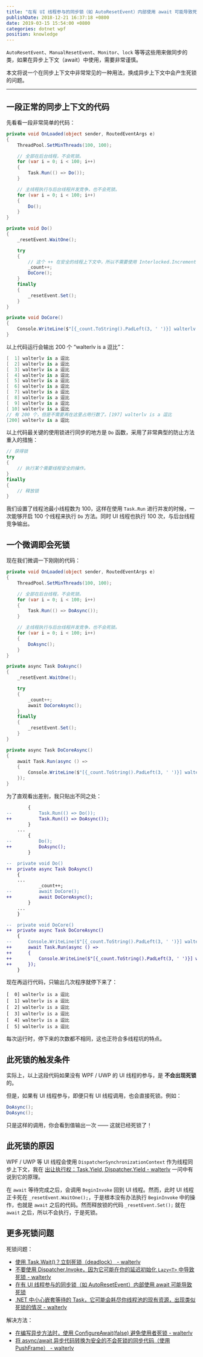 ```yaml
---
title: "在有 UI 线程参与的同步锁（如 AutoResetEvent）内部使用 await 可能导致死锁"
publishDate: 2018-12-21 16:37:18 +0800
date: 2019-03-15 15:54:00 +0800
categories: dotnet wpf
position: knowledge
---
```


`AutoResetEvent`、`ManualResetEvent`、`Monitor`、`lock` 等等这些用来做同步的类，如果在异步上下文（await）中使用，需要非常谨慎。

本文将说一个在同步上下文中非常常见的一种用法，换成异步上下文中会产生死锁的问题。

---

<div id="toc"></div>

## 一段正常的同步上下文的代码

先看看一段非常简单的代码：

```csharp
private void OnLoaded(object sender, RoutedEventArgs e)
{
    ThreadPool.SetMinThreads(100, 100);

    // 全部在后台线程，不会死锁。
    for (var i = 0; i < 100; i++)
    {
        Task.Run(() => Do());
    }

    // 主线程执行与后台线程并发竞争，也不会死锁。
    for (var i = 0; i < 100; i++)
    {
        Do();
    }
}

private void Do()
{
    _resetEvent.WaitOne();

    try
    {
        // 这个 ++ 在安全的线程上下文中，所以不需要使用 Interlocked.Increment(ref _count);
        _count++;
        DoCore();
    }
    finally
    {
        _resetEvent.Set();
    }
}

private void DoCore()
{
    Console.WriteLine($"[{_count.ToString().PadLeft(3, ' ')}] walterlv is a 逗比");
}
```

以上代码运行会输出 200 个 “walterlv is a 逗比”：

```csharp
[  1] walterlv is a 逗比
[  2] walterlv is a 逗比
[  3] walterlv is a 逗比
[  4] walterlv is a 逗比
[  5] walterlv is a 逗比
[  6] walterlv is a 逗比
[  7] walterlv is a 逗比
[  8] walterlv is a 逗比
[  9] walterlv is a 逗比
[ 10] walterlv is a 逗比
// 有 200 个，但是不需要再在这里占用行数了。[197] walterlv is a 逗比
[200] walterlv is a 逗比
```

以上代码最关键的使用锁进行同步的地方是 `Do` 函数，采用了非常典型的防止方法重入的措施：

```csharp
// 获得锁
try
{
    // 执行某个需要线程安全的操作。
}
finally
{
    // 释放锁
}
```

我们设置了线程池最小线程数为 100，这样在使用 `Task.Run` 进行并发的时候，一次能够开启 100 个线程来执行 `Do` 方法。同时 UI 线程也执行 100 次，与后台线程竞争输出。

## 一个微调即会死锁

现在我们微调一下刚刚的代码：

```csharp
private void OnLoaded(object sender, RoutedEventArgs e)
{
    ThreadPool.SetMinThreads(100, 100);

    // 全部在后台线程，不会死锁。
    for (var i = 0; i < 100; i++)
    {
        Task.Run(() => DoAsync());
    }

    // 主线程执行与后台线程并发竞争，也不会死锁。
    for (var i = 0; i < 100; i++)
    {
        DoAsync();
    }
}

private async Task DoAsync()
{
    _resetEvent.WaitOne();

    try
    {
        _count++;
        await DoCoreAsync();
    }
    finally
    {
        _resetEvent.Set();
    }
}

private async Task DoCoreAsync()
{
    await Task.Run(async () =>
    {
        Console.WriteLine($"[{_count.ToString().PadLeft(3, ' ')}] walterlv is a 逗比");
    });
}
```

为了直观看出差别，我只贴出不同之处：

```diff
        {
--          Task.Run(() => Do());
++          Task.Run(() => DoAsync());
        }
    ...
        {
--          Do();
++          DoAsync();
        }

--  private void Do()
++  private async Task DoAsync()
    {
    ...
            _count++;
--          await DoCore();
++          await DoCoreAsync();
        }
    ...
    }

--  private void DoCore()
++  private async Task DoCoreAsync()
    {
--      Console.WriteLine($"[{_count.ToString().PadLeft(3, ' ')}] walterlv is a 逗比");
++      await Task.Run(async () =>
++      {
++          Console.WriteLine($"[{_count.ToString().PadLeft(3, ' ')}] walterlv is a 逗比");
++      });
    }
```

现在再运行代码，只输出几次程序就停下来了：

```
[  0] walterlv is a 逗比
[  1] walterlv is a 逗比
[  2] walterlv is a 逗比
[  3] walterlv is a 逗比
[  4] walterlv is a 逗比
[  5] walterlv is a 逗比
```

每次运行时，停下来的次数都不相同，这也正符合多线程坑的特点。

## 此死锁的触发条件

实际上，以上这段代码如果没有 WPF / UWP 的 UI 线程的参与，是 **不会出现死锁** 的。

但是，如果有 UI 线程参与，即便只有 UI 线程调用，也会直接死锁。例如：

```csharp
DoAsync();
DoAsync();
```

只是这样的调用，你会看到值输出一次 —— 这就已经死锁了！

## 此死锁的原因

WPF / UWP 等 UI 线程会使用 `DispatcherSynchronizationContext` 作为线程同步上下文，我在 [出让执行权：Task.Yield, Dispatcher.Yield - walterlv](/post/yield-in-task-dispatcher) 一问中有说到它的原理。

在 `await` 等待完成之后，会调用 `BeginInvoke` 回到 UI 线程。然而，此时 UI 线程正卡死在 `_resetEvent.WaitOne();`，于是根本没有办法执行 `BeginInvoke` 中的操作，也就是 `await` 之后的代码。然而释放锁的代码 `_resetEvent.Set();` 就在 `await` 之后，所以不会执行，于是死锁。

## 更多死锁问题

死锁问题：

- [使用 Task.Wait()？立刻死锁（deadlock） - walterlv](/post/deadlock-in-task-wait)
- [不要使用 Dispatcher.Invoke，因为它可能在你的延迟初始化 `Lazy<T>` 中导致死锁 - walterlv](/post/deadlock-of-invoke-in-lazy)
- [在有 UI 线程参与的同步锁（如 AutoResetEvent）内部使用 await 可能导致死锁](/post/deadlock-if-await-in-ui-lock-context)
- [.NET 中小心嵌套等待的 Task，它可能会耗尽你线程池的现有资源，出现类似死锁的情况 - walterlv](/post/task-wait-may-cause-long-time-waiting)

解决方法：

- [在编写异步方法时，使用 ConfigureAwait(false) 避免使用者死锁 - walterlv](/post/using-configure-await-to-avoid-deadlocks)
- [将 async/await 异步代码转换为安全的不会死锁的同步代码（使用 PushFrame） - walterlv](/post/convert-async-to-sync-by-push-frame)
